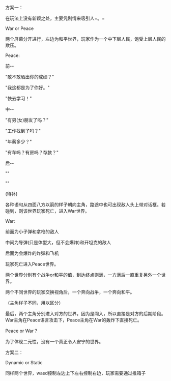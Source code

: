 方案一：

在玩法上没有新颖之处，主要凭剧情来吸引人=。=

War or Peace

两个屏幕分开进行，左边为和平世界，玩家作为一个中下层人民，饱受上层人民的欺压。

Peace:

前--

"敢不敢晒出你的成绩？"

"我这都是为了你好。"

"快去学习！"

中--

"有男(女)朋友了吗？"

"工作找到了吗？"

"年薪多少？"

"有车吗？有房吗？存款？"

后--

""

""

(待补)

各种语句从四面八方以箭的样子朝向主角，路途中也可出现敌人头上带对话框。若碰到，则该世界玩家死亡，进入War世界。



War:

前面为小子弹和拿枪的敌人

中间为导弹(只是体型大，但不会爆炸)和开坦克的敌人

后面为会爆炸的炸弹和飞机

玩家死亡进入Peace世界。



两个世界分别有个战争or和平的值，到达终点则满，一方满后一直重复另外一个世界。

两个不同世界的玩家交换视角后，一个奔向战争，一个奔向和平。

（主角样子不同，用以区分）

最后，两个主角分别进入对方的世界，因为是闯入，所以直接是对方的后期阶段。War主角在Peace语言攻击下，Peace主角在War的轰炸下直接死亡。

Peace or War？

为了体现二元性，没有一个真正令人安宁的世界。



方案二：

Dynamic or Static

同样两个世界，wasd控制左边上下左右控制右边，玩家需要通过推箱子



